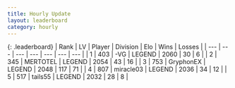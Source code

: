 ```yaml
---
title: Hourly Update
layout: leaderboard
category: hourly
---
```


{: .leaderboard}
| Rank | LV | Player | Division | Elo | Wins | Losses |
| --- | --- | --- | --- | --- | --- | --- |
| <span data-change="0">1</span> | 403 | <span title="ID: 92077">-VG</span> | LEGEND | <span data-change="-9">2060</span> | <span data-change="1">30</span> | <span data-change="1">6</span> |
| <span data-change="0">2</span> | 345 | <span title="ID: 398821">MERTOTEL</span> | LEGEND | <span data-change="0">2054</span> | <span data-change="0">43</span> | <span data-change="0">16</span> |
| <span data-change="0">3</span> | 753 | <span title="ID: 315148">GryphonEX</span> | LEGEND | <span data-change="2">2048</span> | <span data-change="2">117</span> | <span data-change="1">71</span> |
| <span data-change="1">4</span> | 807 | <span title="ID: 416373">miracle03</span> | LEGEND | <span data-change="5">2036</span> | <span data-change="1">34</span> | <span data-change="0">12</span> |
| <span data-change="1">5</span> | 517 | <span title="ID: 170123">tails55</span> | LEGEND | <span data-change="3">2032</span> | <span data-change="2">28</span> | <span data-change="1">8</span> |
